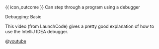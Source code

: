 <span id="prereqs"></span>

<span id="outcomes">{{ icon_outcome }} Can step through a program using a debugger</span>

<span id="title">Debugging: Basic</span>

<div id="main">
<div id="body">

<div v-closeable alt="video: debugging in IntelliJ">

This video (from LaunchCode) gives a pretty good explanation of how to use the IntelliJ IDEA debugger.

@[youtube](1bCgzjatcr4)

</div>

</div>

<div id="extras">
<include src="resourcesPanel.md" boilerplate/>
</div>
</div>